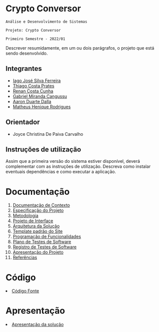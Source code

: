 # Crypto Conversor

`Análise e Desenvolvimento de Sistemas`

`Projeto: Crypto Conversor`

`Primeiro Semestre - 2022/01`

Descrever resumidamente, em um ou dois parágrafos, o projeto que está sendo desenvolvido.

## Integrantes

* <a href="https://github.com/iagxferreira">Iago José Silva Ferreira</a>
* <a href="https://github.com/tprates">Thiago Costa Prates</a>
* <a href="https://github.com/RENANCC1994">Renan Costa Cunha</a>
* <a href="https://github.com/gamirca">Gabriel Miranda Cangussu</a>
* <a href="https://github.com/aarondalla">Aaron Duarte Dalla</a>
* <a href="https://github.com/mths1094">Matheus Henique Rodrigues</a>

## Orientador

* Joyce Christina De Paiva Carvalho

## Instruções de utilização

Assim que a primeira versão do sistema estiver disponível, deverá complementar com as instruções de utilização. Descreva como instalar eventuais dependências e como executar a aplicação.

# Documentação

<ol>
<li><a href="docs/01-Documentação de Contexto.md"> Documentação de Contexto</a></li>
<li><a href="docs/02-Especificação do Projeto.md"> Especificação do Projeto</a></li>
<li><a href="docs/03-Metodologia.md"> Metodologia</a></li>
<li><a href="docs/04-Projeto de Interface.md"> Projeto de Interface</a></li>
<li><a href="docs/05-Arquitetura da Solução.md"> Arquitetura da Solução</a></li>
<li><a href="docs/06-Template padrão do Site.md"> Template padrão do Site</a></li>
<li><a href="docs/07-Programação de Funcionalidades.md"> Programação de Funcionalidades</a></li>
<li><a href="docs/08-Plano de Testes de Software.md"> Plano de Testes de Software</a></li>
<li><a href="docs/09-Registro de Testes de Software.md"> Registro de Testes de Software</a></li>
<li><a href="docs/10-Apresentação do Projeto.md"> Apresentação do Projeto</a></li>
<li><a href="docs/11-Referências.md"> Referências</a></li>
</ol>

# Código

<li><a href="src/README.md"> Código Fonte</a></li>

# Apresentação

<li><a href="presentation/README.md"> Apresentação da solução</a></li>
